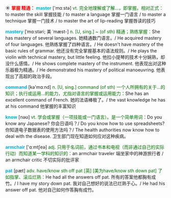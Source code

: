 ☀ <font color="red">**掌握 精通：**</font>
<font color="sky blue">**master**</font> ['mɑːstə] 
<font color="rgb(227, 108, 9)">vt. 完全地理解或了解…，即掌握。相对正式：</font>to master the skill 掌握技能 / to master a language 掌握一门语言 / to master a technique 掌握一门技术 / to master the art of lip-reading 掌握唇读的技巧 
           
<font color="sky blue">**mastery**</font> [ˈmɑ:stəri; 美 ˈmæst-]
<font color="rgb(227, 108, 9)">n. [U, sing.] ~ (of sth) 精通；熟练掌握：</font>She has mastery of several languages. 她精通数门语言。/ He acquired mastery of four languages. 他熟练掌握了四种语言。/ He doesn't have mastery of the basic rules of grammar. 他还没有完全掌握基本的语法规则。/ He plays the violin with technical mastery, but little feeling. 他拉小提琴的技术十分娴熟，却没什么感情。/ He shows complete mastery of the instrument. 他表现出对这种乐器极为精通。/ He demonstrated his mastery of political manoeuvring. 他表现出了高超的政治手段。

<font color="sky blue">**command**</font> [kə'mɑːnd] 
<font color="rgb(227, 108, 9)">n. [U, sing.] command (of sth) 一个人所拥有的关于…的知识；执行或运用…的能力，尤指对语言的掌握或运用能力：</font>She has an excellent command of French. 她的法语棒极了。/ the vast knowledge he has at his command 他掌握的丰富知识

<font color="sky blue">**know**</font> [nəʊ] 
<font color="rgb(227, 108, 9)">vt. 学会或掌握（一项技能或一门语言）。是一个简单用词：</font>Do you know any Japanese? 你会日语吗？/ Do you know how to use spreadsheets? 你知道电子数据表的使用方法吗？/ The health authorities now know how to deal with the disease. 卫生部门现在知道如何应对这种疾病。

<font color="sky blue">**armchair**</font> ['ɑːmtʃeə] 
<font color="rgb(227, 108, 9)">adj. 只用于名词前，通过书本和电视（而非通过自己的实际行动）而知道某一学科的知识的：</font>an armchair traveler 端坐家中的神游旅行者 / an armchair critic 不切实际的批评家
           
<font color="sky blue">**pat**</font> [pæt]
<font color="rgb(227, 108, 9)">adv. have/know sth off pat [英] [美为have/know sth down pat] 了如指掌、滚瓜烂熟：</font>He had all the answers off pat. 所有的答案他都胸有成竹。/ I have my story down pat. 我对自己想好的说法已烂熟于心。/ He had his answer off pat. 他对自己如何作答胸有成竹。
